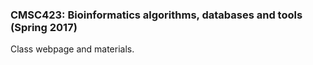 ### CMSC423: Bioinformatics algorithms, databases and tools (Spring 2017)

Class webpage and materials.
